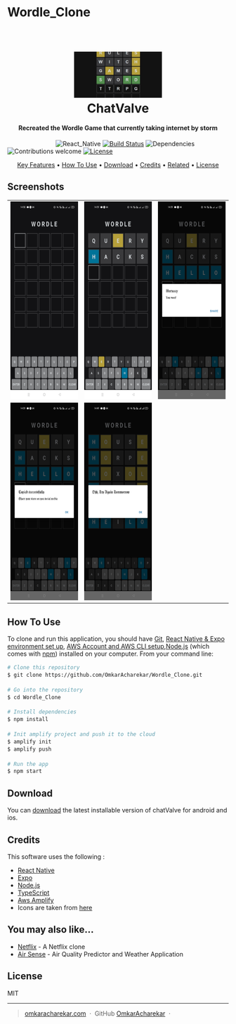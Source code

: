 # Wordle_Clone





<h1 align="center">
  <br>
  <img src="https://github.com/OmkarAcharekar/Wordle_Clone/blob/master/assets/eererererer.jpg" alt="Markdownify" width="200"></a>
  <br style="font-size:300%;">
   ChatValve
  <br>
</h1>

<h4 align="center">Recreated the Wordle  Game  that currently taking internet by storm</h4>

&nbsp;&nbsp;&nbsp;&nbsp;&nbsp;&nbsp;&nbsp;&nbsp;&nbsp;&nbsp;&nbsp;&nbsp;&nbsp;&nbsp;&nbsp;&nbsp;&nbsp;&nbsp;&nbsp;&nbsp;&nbsp;&nbsp;&nbsp;&nbsp;&nbsp;&nbsp;&nbsp;
![React_Native](https://img.shields.io/badge/react%20native-v0.66-orange)
[![Build Status](https://img.shields.io/badge/build-passing-green)](https://img.shields.io/badge/build-passing-green)
![Dependencies](https://img.shields.io/badge/dependencies-up%20to%20date-brightgreen)
![Contributions welcome](https://img.shields.io/badge/contributions-welcome-orange.svg)
[![License](https://img.shields.io/badge/license-MIT-blue.svg)](https://opensource.org/licenses/MIT)

<p align="center">
  <a href="#key-features">Key Features</a> •
  <a href="#how-to-use">How To Use</a> •
  <a href="#download">Download</a> •
  <a href="#credits">Credits</a> •
  <a href="#related">Related</a> •
  <a href="#license">License</a>
</p>

Screenshots
-----------

<table>
  <tr>
     <td><img src="https://github.com/OmkarAcharekar/Wordle_Clone/blob/master/assets/Screenshot_2022-02-06-14-38-34-00_f73b71075b1de7323614b647fe394240.jpg" width="300" height="450"></td>
     <td><img src="https://github.com/OmkarAcharekar/Wordle_Clone/blob/master/assets/Screenshot_2022-02-06-14-39-19-11_f73b71075b1de7323614b647fe394240.jpg" width="300" height="450"></td>
    <td><img src="https://github.com/OmkarAcharekar/Wordle_Clone/blob/master/assets/Screenshot_2022-02-06-14-39-30-76_f73b71075b1de7323614b647fe394240.jpg" width="300" height="450"></td>
   
  </tr>
   <tr>
     <td><img src="https://github.com/OmkarAcharekar/Wordle_Clone/blob/master/assets/Screenshot_2022-02-06-14-39-40-14_f73b71075b1de7323614b647fe394240.jpg" width="300" height="450"></td>
     <td><img src="https://github.com/OmkarAcharekar/Wordle_Clone/blob/master/assets/Screenshot_2022-02-06-14-49-54-12_f73b71075b1de7323614b647fe394240.jpg" width="300" height="450"></td>
   
      
   
  </tr>
  
 </table>



## How To Use

To clone and run this application, you should have [Git](https://git-scm.com/downloads), [React Native & Expo environment set up](https://expo.dev/), [AWS Account and AWS CLI setup](https://aws.amazon.com/console/),[Node.js](https://nodejs.org/en/) (which comes with [npm](http://npmjs.com)) installed on your computer. From your command line:

```bash
# Clone this repository
$ git clone https://github.com/OmkarAcharekar/Wordle_Clone.git

# Go into the repository
$ cd Wordle_Clone

# Install dependencies
$ npm install

# Init amplify project and push it to the cloud 
$ amplify init 
$ amplify push

# Run the app
$ npm start
```




## Download

You can [download]() the latest installable version of chatValve for android and ios.



## Credits

This software uses the following :

- [React Native](http://electron.atom.io/)
- [Expo](http://showdownjs.github.io/showdown/)
- [Node.js](https://nodejs.org/)
- [TypeScript](https://github.com/chjj/marked)
- [Aws Amplify](http://codemirror.net/)
- Icons are taken from [here](https://icons.expo.fyi/)





## You may also like...

- [Netflix](https://github.com/amitmerchant1990/pomolectron) - A Netflix clone
- [Air Sense](https://github.com/amitmerchant1990/correo) - Air Quality Predictor and Weather Application


## License

MIT

---

> [omkaracharekar.com](https://flamboyant-ramanujan-9f5033.netlify.app/) &nbsp;&middot;&nbsp;
> GitHub [OmkarAcharekar](https://github.com/OmkarAcharekar) &nbsp;&middot;&nbsp;
